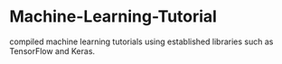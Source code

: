 # Machine-Learning-Tutorial
compiled machine learning tutorials using established libraries such as TensorFlow and Keras.
